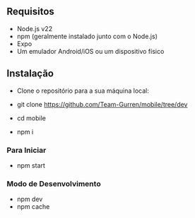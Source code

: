 ## Requisitos

- Node.js v22
- npm (geralmente instalado junto com o Node.js)
- Expo
- Um emulador Android/iOS ou um dispositivo físico

## Instalação

 - Clone o repositório para a sua máquina local:

 - git clone https://github.com/Team-Gurren/mobile/tree/dev

 - cd mobile

 - npm i

### Para Iniciar
  
  - npm start

  ### Modo de Desenvolvimento
   - npm dev
   - npm cache